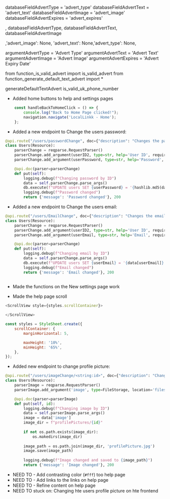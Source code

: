 

databaseFieldAdvertType = 'advert_type'
databaseFieldAdvertText = 'advert_text'
databaseFieldAdvertImage = 'advert_image'
databaseFieldAdvertExpires = 'advert_expires'

, databaseFieldAdvertType, databaseFieldAdvertText, databaseFieldAdvertImage


,'advert_image': None, 'advert_text': None,'advert_type': None,



argumentAdvertType = 'Advert Type'
argumentAdvertText = 'Advert Text'
argumentAdvertImage = 'Advert Image'
argumentAdvertExpires = 'Advert Expiry Date'


from function_is_valid_advert import is_valid_advert
from function_generate_default_text_advert import *

generateDefaultTextAdvert
is_valid_uk_phone_number

- Added home buttons to help and settings pages
```javascript
    const handleBackToHomeClick = () => {
        console.log("Back to Home Page clicked!");
        navigation.navigate('LocalLinkk - Home');
    };
```

- Added a new endpoint to Change the users password:
```python
@api.route("/users/passwordChange", doc={"description": "Changes the password of a user by ID"})
class Users(Resource):
    parserChange = reqparse.RequestParser()
    parserChange.add_argument(userID2, type=str, help='User ID', required=True)
    parserChange.add_argument(userPassword, type=str, help='Password', required=True)

    @api.doc(parser=parserChange)
    def put(self):
        logging.debug(f"Changing password by ID")
        data = self.parserChange.parse_args()
        db.execute(f"UPDATE users SET {userPassword} = '{hashlib.md5(data[userPassword].encode()).hexdigest()}' WHERE {userID} = '{data[userID2]}'")
        logging.debug(f"Password changed")
        return {'message': 'Password changed'}, 200
```

- Added a new endpoint to Change the users email:
```python
@api.route("/users/EmailChange", doc={"description": "Changes the email of a user by ID"})
class Users(Resource):
    parserChange = reqparse.RequestParser()
    parserChange.add_argument(userID2, type=str, help='User ID', required=True)
    parserChange.add_argument(userEmail, type=str, help='Email', required=True)

    @api.doc(parser=parserChange)
    def put(self):
        logging.debug(f"Changing email by ID")
        data = self.parserChange.parse_args()
        db.execute(f"UPDATE users SET {userEmail} = '{data[userEmail]}' WHERE {userID} = '{data[userID2]}'")
        logging.debug(f"Email changed")
        return {'message': 'Email changed'}, 200
    
```
- Made the functions on the New settings page work

- Made the help page scroll 
```javascript
<ScrollView style={styles.scrollContainer}> 

</ScrollView>

const styles = StyleSheet.create({
    scrollContainer: {
        marginHorizontal: 5,

        maxHeight: '10%', 
        minHeight: '65%',
    },
});
```

- Added new endpoint to change profile picture:
```python
@api.route("/users/imageChange/<string:id>", doc={"description": "Changes the image of a user by ID"})
class Users(Resource):
    parserImage = reqparse.RequestParser()
    parserImage.add_argument('image', type=FileStorage, location='files', required=True)

    @api.doc(parser=parserImage)
    def put(self, id):
        logging.debug(f"Changing image by ID")
        data = self.parserImage.parse_args()
        image = data['image']
        image_dir = f"profilePictures/{id}"
        
        if not os.path.exists(image_dir):
            os.makedirs(image_dir)
        
        image_path = os.path.join(image_dir, 'profilePicture.jpg')
        image.save(image_path)
        
        logging.debug(f"Image changed and saved to {image_path}")
        return {'message': 'Image changed'}, 200
```

- NEED TO - Add contrasting color (`#fff`) too help page
- NEED TO - Add links to the links on help page
- NEED TO - Refine content on help page
- NEED TO stuck on: Changing hte users profile picture on hte frontend 